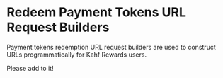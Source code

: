 # Redeem Payment Tokens URL Request Builders

Payment tokens redemption URL request builders are used to construct URLs programmatically for Kahf Rewards users.

Please add to it!
